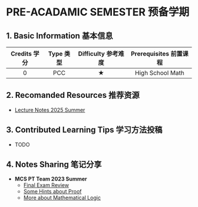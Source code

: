 # PRE-ACADAMIC SEMESTER 预备学期

## 1. Basic Information 基本信息

| Credits 学分 | Type 类型 | Difficulty 参考难度 | Prerequisites 前置课程 |
| :----------: | :-------: | :-----------------: | :--------------------: |
|      0       |    PCC    |          ★          |    High School Math    |

## 2. Recomanded Resources 推荐资源

-   [Lecture Notes 2025 Summer](https://drive.google.com/file/d/1r1AjI6q0sUKpG0ge9EjjeOnyMk0I4Zj8/view?usp=share_link)

## 3. Contributed Learning Tips 学习方法投稿

-   TODO

## 4. Notes Sharing 笔记分享

-   **MCS PT Team 2023 Summer**
    -   [Final Exam Review](https://drive.google.com/file/d/1jmTcVOxRncmkOTb9_AJtVtrQLMVCFfMx/view?usp=share_link)
    -   [Some Hints about Proof](https://drive.google.com/file/d/10UCozkN51KBM2SfffBn-z7jH01dgI9zm/view?usp=share_link)
    -   [More about Mathematical Logic](https://drive.google.com/file/d/1CBarxAEY0BUjXU-eVsfpHz4f4-sRY6hu/view?usp=share_link)

